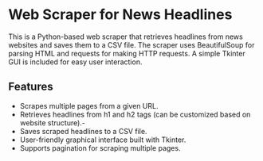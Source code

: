 # Web Scraper for News Headlines
This is a Python-based web scraper that retrieves headlines from news websites and saves them to a CSV file. The scraper uses BeautifulSoup for parsing HTML and requests for making HTTP requests. A simple Tkinter GUI is included for easy user interaction.

## Features
- Scrapes multiple pages from a given URL.
- Retrieves headlines from h1 and h2 tags (can be customized based on website structure).- 
- Saves scraped headlines to a CSV file.
- User-friendly graphical interface built with Tkinter.
- Supports pagination for scraping multiple pages.
